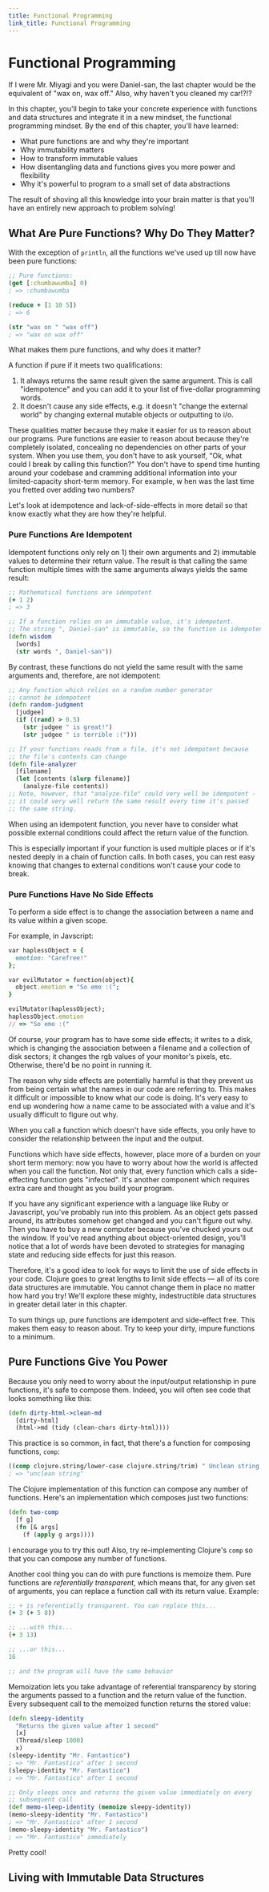 ```yaml
--- 
title: Functional Programming
link_title: Functional Programming
---
```


# Functional Programming

If I were Mr. Miyagi and you were Daniel-san, the last chapter would
be the equivalent of "wax on, wax off." Also, why haven't you cleaned
my car!?!?

In this chapter, you'll begin to take your concrete experience with
functions and data structures and integrate it in a new mindset, the
functional programming mindset. By the end of this chapter, you'll
have learned:

* What pure functions are and why they're important
* Why immutability matters
* How to transform immutable values
* How disentangling data and functions gives you more power and
  flexibility
* Why it's powerful to program to a small set of data abstractions

The result of shoving all this knowledge into your brain matter is
that you'll have an entirely new approach to problem solving!

## What Are Pure Functions? Why Do They Matter?

With the exception of `println`, all the functions we've used up till
now have been pure functions:

```clojure
;; Pure functions:
(get [:chumbawumba] 0)
; => :chumbawumba

(reduce + [1 10 5])
; => 6

(str "wax on " "wax off")
; => "wax on wax off"
```

What makes them pure functions, and why does it matter?

A function if pure if it meets two qualifications:

1. It always returns the same result given the same argument. This is
   call "idempotence" and you can add it to your list of five-dollar
   programming words.
2. It doesn't cause any side effects, e.g. it doesn't "change the
   external world" by changing external mutable objects or outputting
   to i/o.

These qualities matter because they make it easier for us to reason
about our programs. Pure functions are easier to reason about because
they're completely isolated, concealing no dependencies on other parts
of your system. When you use them, you don't have to ask yourself,
"Ok, what could I break by calling this function?" You don't have to
spend time hunting around your codebase and cramming additional
information into your limited-capacity short-term memory. For example,
w hen was the last time you fretted over adding two numbers?

Let's look at idempotence and lack-of-side-effects in more detail so
that know exactly what they are how they're helpful.

### Pure Functions Are Idempotent

Idempotent functions only rely on 1) their own arguments and 2)
immutable values to determine their return value. The result is that
calling the same function multiple times with the same arguments
always yields the same result:

```clojure
;; Mathematical functions are idempotent
(+ 1 2)
; => 3

;; If a function relies on an immutable value, it's idempotent.
;; The string ", Daniel-san" is immutable, so the function is idempotent
(defn wisdom
  [words]
  (str words ", Daniel-san"))
```

By contrast, these functions do not yield the same result with the
same arguments and, therefore, are not idempotent:

```clojure
;; Any function which relies on a random number generator
;; cannot be idempotent
(defn random-judgment
  [judgee]
  (if ((rand) > 0.5)
    (str judgee " is great!")
    (str judgee " is terrible :(")))

;; If your functions reads from a file, it's not idempotent because
;; the file's contents can change
(defn file-analyzer
  [filename]
  (let [contents (slurp filename)]
    (analyze-file contents))
;; Note, however, that "analyze-file" could very well be idempotent -
;; it could very well return the same result every time it's passed
;; the same string.
```

When using an idempotent function, you never have to consider what
possible external conditions could affect the return value of the
function.

This is especially important if your function is used multiple places
or if it's nested deeply in a chain of function calls. In both cases,
you can rest easy knowing that changes to external conditions won't
cause your code to break.

### Pure Functions Have No Side Effects

To perform a side effect is to change the association between a name
and its value within a given scope.

For example, in Javscript:

```ruby
var haplessObject = {
  emotion: "Carefree!"
};

var evilMutator = function(object){
  object.emotion = "So emo :(";
}

evilMutator(haplessObject);
haplessObject.emotion
// => "So emo :("
```

Of course, your program has to have some side effects; it writes to a
disk, which is changing the association between a filename and a
collection of disk sectors; it changes the rgb values of your
monitor's pixels, etc. Otherwise, there'd be no point in running it.

The reason why side effects are potentially harmful is that they
prevent us from being certain what the names in our code are referring
to. This makes it difficult or impossible to know what our code is
doing. It's very easy to end up wondering how a name came to be
associated with a value and it's usually difficult to figure out why.

When you call a function which doesn't have side effects, you only
have to consider the relationship between the input and the output.

Functions which have side effects, however, place more of a burden on
your short term memory: now you have to worry about how the world is
affected when you call the function. Not only that, every function
which calls a side-effecting function gets "infected". It's another
component which requires extra care and thought as you build your
program.

If you have any significant experience with a language like Ruby or
Javascript, you've probably run into this problem. As an object gets
passed around, its attributes somehow get changed and you can't figure
out why. Then you have to buy a new computer because you've chucked
yours out the window. If you've read anything about object-oriented
design, you'll notice that a lot of words have been devoted to
strategies for managing state and reducing side effects for just this
reason.

Therefore, it's a good idea to look for ways to limit the use of side
effects in your code. Clojure goes to great lengths to limit side
effects &mdash; all of its core data structures are immutable. You
cannot change them in place no matter how hard you try! We'll explore
these mighty, indestructible data structures in greater detail later
in this chapter.

To sum things up, pure functions are idempotent and side-effect free.
This makes them easy to reason about. Try to keep your dirty, impure
functions to a minimum.

## Pure Functions Give You Power

Because you only need to worry about the input/output relationship in
pure functions, it's safe to compose them. Indeed, you will often see
code that looks something like this:

```clojure
(defn dirty-html->clean-md
  [dirty-html]
  (html->md (tidy (clean-chars dirty-html))))
```

This practice is so common, in fact, that there's a function for
composing functions, `comp`:

```clojure
((comp clojure.string/lower-case clojure.string/trim) " Unclean string ")
; => "unclean string"
```

The Clojure implementation of this function can compose any number of
functions. Here's an implementation which composes just two functions:

```clojure
(defn two-comp
  [f g]
  (fn [& args]
    (f (apply g args))))
```

I encourage you to try this out! Also, try re-implementing Clojure's
`comp` so that you can compose any number of functions.

Another cool thing you can do with pure functions is memoize them.
Pure functions are *referentially transparent*, which means that, for
any given set of arguments, you can replace a function call with its
return value. Example:

```clojure
;; + is referentially transparent. You can replace this...
(+ 3 (+ 5 8))

;; ...with this...
(+ 3 13)

;; ...or this...
16

;; and the program will have the same behavior
```

Memoization lets you take advantage of referential transparency by
storing the arguments passed to a function and the return value of the
function. Every subsequent call to the memoized function returns the
stored value:

```clojure
(defn sleepy-identity
  "Returns the given value after 1 second"
  [x]
  (Thread/sleep 1000)
  x)
(sleepy-identity "Mr. Fantastico")
; => "Mr. Fantastico" after 1 second
(sleepy-identity "Mr. Fantastico")
; => "Mr. Fantastico" after 1 second

;; Only sleeps once and returns the given value immediately on every
;; subsequent call
(def memo-sleep-identity (memoize sleepy-identity))
(memo-sleepy-identity "Mr. Fantastico")
; => "Mr. Fantastico" after 1 second
(memo-sleepy-identity "Mr. Fantastico")
; => "Mr. Fantastico" immediately
```

Pretty cool!

## Living with Immutable Data Structures

<!---
pure functions ->
no side effects ->
how to do things?

data all the things ->
why? ->
isolation ->
composability ->
reusability ->
minimize knowledge ->
disentangling data and functions give you more power and flexibility ->
-->
